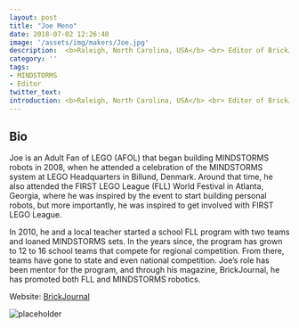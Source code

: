 ```yaml
---
layout: post
title: "Joe Meno"
date: 2018-07-02 12:26:40
image: '/assets/img/makers/Joe.jpg'
description:  <b>Raleigh, North Carolina, USA</b> <br> Editor of BrickJournal Magazine
category: ''
tags:
- MINDSTORMS
- Editor
twitter_text:
introduction: <b>Raleigh, North Carolina, USA</b> <br> Editor of BrickJournal Magazine
---
```




## Bio


Joe is an Adult Fan of LEGO (AFOL) that began building MINDSTORMS robots in 2008, when he attended a celebration of the MINDSTORMS system at LEGO Headquarters in Billund, Denmark. Around that time, he also attended the FIRST LEGO League (FLL) World Festival in Atlanta, Georgia, where he was inspired by the event to start building personal robots, but more importantly, he was inspired to get involved with FIRST LEGO League.

In 2010, he and a local teacher started a school FLL program with two teams and loaned MINDSTORMS sets. In the years since, the program has grown to 12 to 16 school teams that compete for regional competition. From there, teams have gone to state and even national competition. Joe’s role has been mentor for the program, and through his magazine, BrickJournal, he has promoted both FLL and MINDSTORMS robotics.


Website: [BrickJournal](http://brickjournal.com/)

![placeholder](http://brickjournal.com/wp/wp-content/uploads/2017/03/BrickJournalfinallogo-1.jpg "brickjournal.com")
